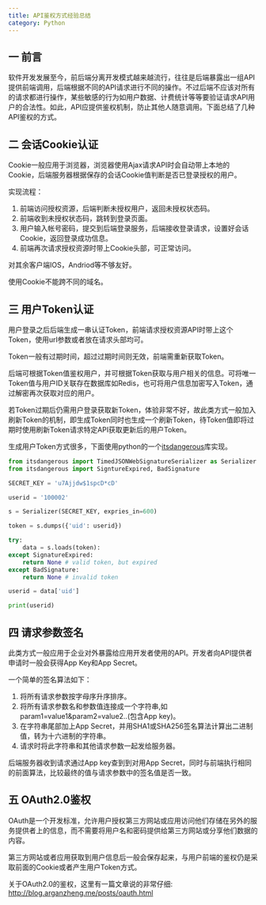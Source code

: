 ```yaml
---
title: API鉴权方式经验总结
category: Python
---
```


## 一 前言

软件开发发展至今，前后端分离开发模式越来越流行，往往是后端暴露出一组API提供前端调用，后端根据不同的API请求进行不同的操作。不过后端不应该对所有的请求都进行操作，某些敏感的行为如用户数据、计费统计等等要验证请求API用户的合法性。如此，API应提供鉴权机制，防止其他人随意调用。下面总结了几种API鉴权的方式。

## 二 会话Cookie认证

Cookie一般应用于浏览器，浏览器使用Ajax请求API时会自动带上本地的Cookie，后端服务器根据保存的会话Cookie值判断是否已登录授权的用户。

实现流程：

1. 前端访问授权资源，后端判断未授权用户，返回未授权状态码。
2. 前端收到未授权状态码，跳转到登录页面。
3. 用户输入帐号密码，提交到后端登录服务，后端接收登录请求，设置好会话Cookie，返回登录成功信息。
4. 前端再次请求授权资源时带上Cookie头部，可正常访问。

对其余客户端IOS，Andriod等不够友好。

使用Cookie不能跨不同的域名。

## 三 用户Token认证

用户登录之后后端生成一串认证Token，前端请求授权资源API时带上这个Token，使用url参数或者放在请求头部均可。

Token一般有过期时间，超过过期时间则无效，前端需重新获取Token。

后端可根据Token值鉴权用户，并可根据Token获取与用户相关的信息。可将唯一Token值与用户ID关联存在数据库如Redis，也可将用户信息加密写入Token，通过解密再次获取对应的用户。

若Token过期后仍需用户登录获取新Token，体验非常不好，故此类方式一般加入刷新Token的机制，即生成Token同时也生成一个刷新Token，待Token值即将过期时使用刷新Token请求特定API获取更新后的用户Token。

生成用户Token方式很多，下面使用python的一个[itsdangerous](http://pythonhosted.org/itsdangerous/)库实现。

```python
from itsdangerous import TimedJSONWebSignatureSerializer as Serializer
from itsdangerous import SigntureExpired, BadSignature

SECRET_KEY = 'u7Ajjdw$1spcD*cD'

userid = '100002'

s = Serializer(SECRET_KEY, expries_in=600)

token = s.dumps({'uid': userid})

try:
    data = s.loads(token):
except SignatureExpired:
    return None # valid token, but expired
except BadSignature:
    return None # invalid token

userid = data['uid']

print(userid)
```

## 四 请求参数签名

此类方式一般应用于企业对外暴露给应用开发者使用的API。开发者向API提供者申请时一般会获得App Key和App Secret。

一个简单的签名算法如下：

1. 将所有请求参数按字母序升序排序。
2. 将所有请求参数名和参数值连接成一个字符串,如param1=value1&param2=value2..(包含App key)。
3. 在字符串尾部加上App Secret，并用SHA1或SHA256签名算法计算出二进制值，转为十六进制的字符串。
4. 请求时将此字符串和其他请求参数一起发给服务器。

后端服务器收到请求通过App key查到到对用App Secret，同时与前端执行相同的前面算法，比较最终的值与请求参数中的签名值是否一致。


## 五 OAuth2.0鉴权

OAuth是一个开发标准，允许用户授权第三方网站或应用访问他们存储在另外的服务提供者上的信息，而不需要将用户名和密码提供给第三方网站或分享他们数据的内容。

第三方网站或者应用获取到用户信息后一般会保存起来，与用户前端的鉴权仍是采取前面的Cookie或者产生用户Token方式。

关于OAuth2.0的鉴权，这里有一篇文章说的非常仔细: http://blog.arganzheng.me/posts/oauth.html
